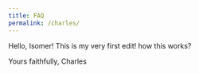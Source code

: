 ```yaml
---
title: FAQ
permalink: /charles/
---
```

Hello, Isomer! This is my very first edit! 
how this works?

Yours faithfully,
Charles
